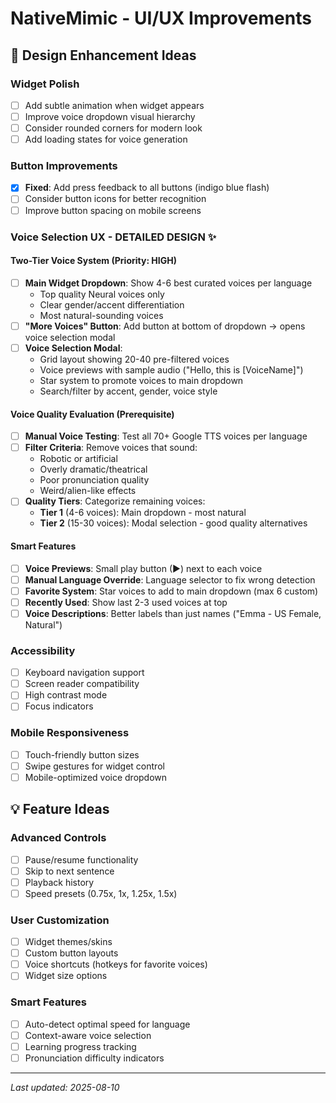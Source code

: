 # NativeMimic - UI/UX Improvements

## 🎨 Design Enhancement Ideas

### Widget Polish
- [ ] Add subtle animation when widget appears
- [ ] Improve voice dropdown visual hierarchy  
- [ ] Consider rounded corners for modern look
- [ ] Add loading states for voice generation

### Button Improvements  
- [x] **Fixed**: Add press feedback to all buttons (indigo blue flash)
- [ ] Consider button icons for better recognition
- [ ] Improve button spacing on mobile screens

### Voice Selection UX - DETAILED DESIGN ✨

#### **Two-Tier Voice System** (Priority: HIGH)
- [ ] **Main Widget Dropdown**: Show 4-6 best curated voices per language
  - Top quality Neural voices only
  - Clear gender/accent differentiation 
  - Most natural-sounding voices
- [ ] **"More Voices" Button**: Add button at bottom of dropdown → opens voice selection modal
- [ ] **Voice Selection Modal**: 
  - Grid layout showing 20-40 pre-filtered voices
  - Voice previews with sample audio ("Hello, this is [VoiceName]")
  - Star system to promote voices to main dropdown
  - Search/filter by accent, gender, voice style

#### **Voice Quality Evaluation** (Prerequisite)
- [ ] **Manual Voice Testing**: Test all 70+ Google TTS voices per language
- [ ] **Filter Criteria**: Remove voices that sound:
  - Robotic or artificial
  - Overly dramatic/theatrical  
  - Poor pronunciation quality
  - Weird/alien-like effects
- [ ] **Quality Tiers**: Categorize remaining voices:
  - **Tier 1** (4-6 voices): Main dropdown - most natural
  - **Tier 2** (15-30 voices): Modal selection - good quality alternatives

#### **Smart Features**
- [ ] **Voice Previews**: Small play button (▶) next to each voice 
- [ ] **Manual Language Override**: Language selector to fix wrong detection
- [ ] **Favorite System**: Star voices to add to main dropdown (max 6 custom)
- [ ] **Recently Used**: Show last 2-3 used voices at top
- [ ] **Voice Descriptions**: Better labels than just names ("Emma - US Female, Natural")

### Accessibility
- [ ] Keyboard navigation support
- [ ] Screen reader compatibility
- [ ] High contrast mode
- [ ] Focus indicators

### Mobile Responsiveness
- [ ] Touch-friendly button sizes
- [ ] Swipe gestures for widget control
- [ ] Mobile-optimized voice dropdown

## 💡 Feature Ideas

### Advanced Controls
- [ ] Pause/resume functionality
- [ ] Skip to next sentence
- [ ] Playback history
- [ ] Speed presets (0.75x, 1x, 1.25x, 1.5x)

### User Customization
- [ ] Widget themes/skins
- [ ] Custom button layouts
- [ ] Voice shortcuts (hotkeys for favorite voices)
- [ ] Widget size options

### Smart Features
- [ ] Auto-detect optimal speed for language
- [ ] Context-aware voice selection
- [ ] Learning progress tracking
- [ ] Pronunciation difficulty indicators

---
*Last updated: 2025-08-10*